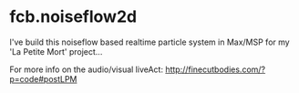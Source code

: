 fcb.noiseflow2d
===============

I've build this noiseflow based realtime particle system in Max/MSP for my 'La Petite Mort' project...

For more info on the audio/visual liveAct: http://finecutbodies.com/?p=code#postLPM
